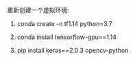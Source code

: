 重新创建一个虚拟环境:

1. conda create -n tf1.14 python=3.7

2. conda install tensorflow-gpu==1.14
3. pip install keras==2.0.3 opencv-python